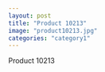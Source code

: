 ```yaml
---
layout: post
title: "Product 10213"
image: "product10213.jpg"
categories: "category1"
---
```

Product 10213
